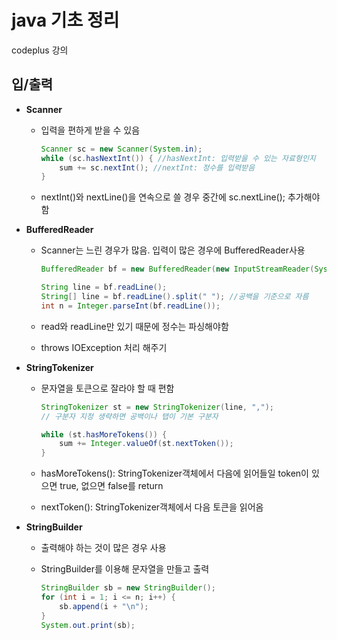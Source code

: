 # java 기초 정리

codeplus 강의



## 입/출력

- **Scanner**

  - 입력을 편하게 받을 수 있음

    ```java
    Scanner sc = new Scanner(System.in);
    while (sc.hasNextInt()) { //hasNextInt: 입력받을 수 있는 자료형인지
    	sum += sc.nextInt(); //nextInt: 정수를 입력받음
    }
    ```

  - nextInt()와 nextLine()을 연속으로 쓸 경우 중간에 sc.nextLine(); 추가해야함



- **BufferedReader**

  - Scanner는 느린 경우가 많음. 입력이 많은 경우에 BufferedReader사용

    ```java
    BufferedReader bf = new BufferedReader(new InputStreamReader(System.in));
    
    String line = bf.readLine();
    String[] line = bf.readLine().split(" "); //공백을 기준으로 자름
    int n = Integer.parseInt(bf.readLine());
    ```

  - read와 readLine만 있기 때문에 정수는 파싱해야함

  - throws IOException 처리 해주기



- **StringTokenizer**

  - 문자열을 토큰으로 잘라야 할 때 편함

    ```java
    StringTokenizer st = new StringTokenizer(line, ","); 
    // 구분자 지정 생략하면 공백이나 탭이 기본 구분자
    
    while (st.hasMoreTokens()) { 
    	sum += Integer.valueOf(st.nextToken()); 
    }
    ```

  - hasMoreTokens(): StringTokenizer객체에서 다음에 읽어들일 token이 있으면 true, 없으면 false를 return

  - nextToken(): StringTokenizer객체에서 다음 토큰을 읽어옴



- **StringBuilder**

  - 출력해야 하는 것이 많은 경우 사용

  - StringBuilder를 이용해 문자열을 만들고 출력

    ```java
    StringBuilder sb = new StringBuilder();
    for (int i = 1; i <= n; i++) {
    	sb.append(i + "\n");
    }
    System.out.print(sb);
    ```

